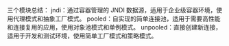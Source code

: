 三个模块总结：
jndi：通过容器管理的 JNDI 数据源，适用于企业级容器环境，使用代理模式和抽象工厂模式。
pooled：自实现的简单连接池，适用于需要高性能和连接复用的应用，使用对象池模式和单例模式。
unpooled：直接创建新连接，适用于开发和测试环境，使用简单工厂模式和策略模式。